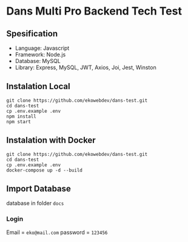 # Dans Multi Pro Backend Tech Test

## Spesification
- Language: Javascript
- Framework: Node.js
- Database: MySQL
- Library: Express, MySQL, JWT, Axios, Joi, Jest, Winston

## Instalation Local

```
git clone https://github.com/ekowebdev/dans-test.git
cd dans-test
cp .env.example .env
npm install
npm start
```

## Instalation with Docker

```
git clone https://github.com/ekowebdev/dans-test.git
cd dans-test
cp .env.example .env
docker-compose up -d --build
```

## Import Database
database in folder ```docs```

### Login
Email = ```eko@mail.com``` 
password = ```123456```